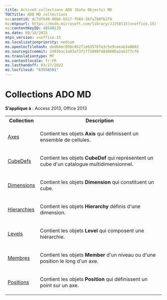 ```yaml
---
title: ActiveX collections ADO (Data Objects) MD
TOCTitle: ADO MD collections
ms:assetid: dc7df649-80bb-b517-f084-2bfa780fb2f8
ms:mtpsurl: https://msdn.microsoft.com/library/JJ250115(v=office.15)
ms:contentKeyID: 48548139
ms.date: 09/18/2015
mtps_version: v=office.15
ms.localizationpriority: medium
ms.openlocfilehash: dad64ec950c452f1eb3578fa3c5e9ceeab3a6682
ms.sourcegitcommit: 2d91bac3a93af3f1f73098f484000ba2a6377cf6
ms.translationtype: MT
ms.contentlocale: fr-FR
ms.lasthandoff: 03/17/2022
ms.locfileid: "63558501"
---
```

# <a name="ado-md-collections"></a>Collections ADO MD

**S’applique à** : Access 2013, Office 2013


<table>
<colgroup>
<col />
<col />
</colgroup>
<tbody>
<tr class="even">
<th>Collection</th>
<th>Description</th>
</tr>
<tr class="odd">
<td><p><a href="axes-collection-ado-md.md">Axes</a></p></td>
<td><p>Contient les objets <strong>Axis</strong> qui définissent un ensemble de cellules.</p></td>
</tr>
<tr class="even">
<td><p><a href="cubedef-object-ado-md.md">CubeDefs</a></p></td>
<td><p>Contient les objets <strong>CubeDef</strong> qui représentent un cube d'un catalogue multidimensionnel.</p></td>
</tr>
<tr class="odd">
<td><p><a href="dimension-object-ado-md.md">Dimensions</a></p></td>
<td><p>Contient les objets <strong>Dimension</strong> qui constituent un cube.</p></td>
</tr>
<tr class="even">
<td><p><a href="hierarchy-object-ado-md.md">Hierarchies</a></p></td>
<td><p>Contient les objets <strong>Hierarchy</strong> définis d'une dimension.</p></td>
</tr>
<tr class="odd">
<td><p><a href="level-object-ado-md.md">Levels</a></p></td>
<td><p>Contient les objets <strong>Level</strong> qui composent une hiérarchie.</p></td>
</tr>
<tr class="even">
<td><p><a href="members-collection-ado-md.md">Membres</a></p></td>
<td><p>Contient les objets <strong>Member</strong> d'un niveau ou d'une position le long d'un axe.</p></td>
</tr>
<tr class="odd">
<td><p><a href="positions-collection-ado-md.md">Positions</a></p></td>
<td><p>Contient les objets <strong>Position</strong> qui définissent un point sur un axe.</p></td>
</tr>
</tbody>
</table>


